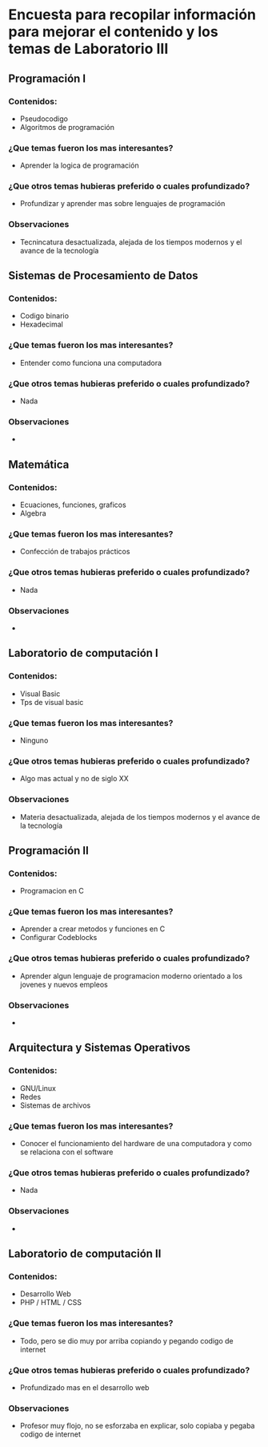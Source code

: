 # Encuesta para recopilar información para mejorar el contenido y los temas de Laboratorio III 
## Programación I 
### Contenidos:
*   Pseudocodigo
*   Algoritmos de programación
### ¿Que temas fueron los mas interesantes?
*   Aprender la logica de programación
### ¿Que otros temas hubieras preferido o cuales profundizado?
*   Profundizar y aprender mas sobre lenguajes de programación
### Observaciones 
*   Tecnincatura desactualizada, alejada de los tiempos modernos y el avance de la tecnología
## Sistemas de Procesamiento de Datos
### Contenidos:
*   Codigo binario
*   Hexadecimal
### ¿Que temas fueron los mas interesantes?
*   Entender como funciona una computadora
### ¿Que otros temas hubieras preferido o cuales profundizado?
*   Nada
### Observaciones 
*  
## Matemática
### Contenidos:
*   Ecuaciones, funciones, graficos
*   Algebra
### ¿Que temas fueron los mas interesantes?
*   Confección de trabajos prácticos
### ¿Que otros temas hubieras preferido o cuales profundizado?
*   Nada
### Observaciones 
*   
## Laboratorio de computación I
### Contenidos:
*   Visual Basic
*   Tps de visual basic
### ¿Que temas fueron los mas interesantes?
*   Ninguno
### ¿Que otros temas hubieras preferido o cuales profundizado?
*   Algo mas actual y no de siglo XX
### Observaciones 
*   Materia desactualizada, alejada de los tiempos modernos y el avance de la tecnología
## Programación II
### Contenidos:
*   Programacion en C
### ¿Que temas fueron los mas interesantes?
*   Aprender a crear metodos y funciones en C
*   Configurar Codeblocks
### ¿Que otros temas hubieras preferido o cuales profundizado?
*   Aprender algun lenguaje de programacion moderno orientado a los jovenes y nuevos empleos
### Observaciones 
*   
## Arquitectura y Sistemas Operativos
### Contenidos:
*   GNU/Linux
*   Redes
*   Sistemas de archivos
### ¿Que temas fueron los mas interesantes?
*   Conocer el funcionamiento del hardware de una computadora y como se relaciona con el software
### ¿Que otros temas hubieras preferido o cuales profundizado?
*   Nada
### Observaciones 
*
## Laboratorio de computación II
### Contenidos:
*   Desarrollo Web
*   PHP / HTML / CSS
### ¿Que temas fueron los mas interesantes?
*   Todo, pero se dio muy por arriba copiando y pegando codigo de internet
### ¿Que otros temas hubieras preferido o cuales profundizado?
*   Profundizado mas en el desarrollo web
### Observaciones 
*   Profesor muy flojo, no se esforzaba en explicar, solo copiaba y pegaba codigo de internet